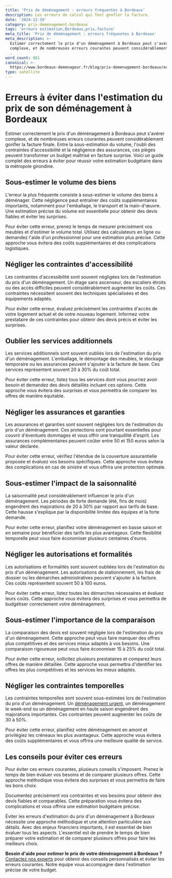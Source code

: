```yaml
---
title: 'Prix de déménagement : erreurs fréquentes à Bordeaux'
description: Les erreurs de calcul qui font gonfler la facture.
date: '2024-12-19'
category: prix-demenagement-bordeaux
tags: 'erreurs estimation,Bordeaux,prix,facture'
meta_title: 'Prix de déménagement : erreurs fréquentes à Bordeaux'
meta_description: >-
  Estimer correctement le prix d'un déménagement à Bordeaux peut s'avérer
  complexe, et de nombreuses erreurs courantes peuvent considérablement gonfler
  .
word_count: 881
canonical: >-
  https://www.bordeaux-demenageur.fr/blog/prix-demenagement-bordeaux/erreurs-estimation-prix-demenagement-bordeaux
type: satellite
---
```



# Erreurs à éviter dans l'estimation du prix de son déménagement à Bordeaux

Estimer correctement le prix d'un déménagement à Bordeaux peut s'avérer complexe, et de nombreuses erreurs courantes peuvent considérablement gonfler la facture finale. Entre la sous-estimation du volume, l'oubli des contraintes d'accessibilité et la négligence des assurances, ces pièges peuvent transformer un budget maîtrisé en facture surprise. Voici un guide complet des erreurs à éviter pour réussir votre estimation budgétaire dans la métropole girondine.

## Sous-estimer le volume des biens

L'erreur la plus fréquente consiste à sous-estimer le volume des biens à déménager. Cette négligence peut entraîner des coûts supplémentaires importants, notamment pour l'emballage, le transport et la main-d'œuvre. Une estimation précise du volume est essentielle pour obtenir des devis fiables et éviter les surprises.

Pour éviter cette erreur, prenez le temps de mesurer précisément vos meubles et d'estimer le volume total. Utilisez des calculateurs en ligne ou demandez l'aide d'un professionnel pour une estimation plus précise. Cette approche vous évitera des coûts supplémentaires et des complications logistiques.

## Négliger les contraintes d'accessibilité

Les contraintes d'accessibilité sont souvent négligées lors de l'estimation du prix d'un déménagement. Un étage sans ascenseur, des escaliers étroits ou des accès difficiles peuvent considérablement augmenter les coûts. Ces contraintes nécessitent souvent des techniques spécialisées et des équipements adaptés.

Pour éviter cette erreur, évaluez précisément les contraintes d'accès de votre logement actuel et de votre nouveau logement. Informez votre prestataire de ces contraintes pour obtenir des devis précis et éviter les surprises.

## Oublier les services additionnels

Les services additionnels sont souvent oubliés lors de l'estimation du prix d'un déménagement. L'emballage, le démontage des meubles, le stockage temporaire ou les assurances peuvent s'ajouter à la facture de base. Ces services représentent souvent 20 à 30% du coût total.

Pour éviter cette erreur, listez tous les services dont vous pourriez avoir besoin et demandez des devis détaillés incluant ces options. Cette approche vous évitera des surprises et vous permettra de comparer les offres de manière équitable.

## Négliger les assurances et garanties

Les assurances et garanties sont souvent négligées lors de l'estimation du prix d'un déménagement. Ces protections sont pourtant essentielles pour couvrir d'éventuels dommages et vous offrir une tranquillité d'esprit. Les assurances complémentaires peuvent coûter entre 50 et 150 euros selon la valeur déclarée.

Pour éviter cette erreur, vérifiez l'étendue de la couverture assurantielle proposée et évaluez vos besoins spécifiques. Cette approche vous évitera des complications en cas de sinistre et vous offrira une protection optimale.

## Sous-estimer l'impact de la saisonnalité

La saisonnalité peut considérablement influencer le prix d'un déménagement. Les périodes de forte demande (été, fins de mois) engendrent des majorations de 20 à 30% par rapport aux tarifs de base. Cette hausse s'explique par la disponibilité limitée des équipes et la forte demande.

Pour éviter cette erreur, planifiez votre déménagement en basse saison et en semaine pour bénéficier des tarifs les plus avantageux. Cette flexibilité temporelle peut vous faire économiser plusieurs centaines d'euros.

## Négliger les autorisations et formalités

Les autorisations et formalités sont souvent oubliées lors de l'estimation du prix d'un déménagement. Les autorisations de stationnement, les frais de dossier ou les démarches administratives peuvent s'ajouter à la facture. Ces coûts représentent souvent 50 à 100 euros.

Pour éviter cette erreur, listez toutes les démarches nécessaires et évaluez leurs coûts. Cette approche vous évitera des surprises et vous permettra de budgétiser correctement votre déménagement.

## Sous-estimer l'importance de la comparaison

La comparaison des devis est souvent négligée lors de l'estimation du prix d'un déménagement. Cette approche peut vous faire manquer des offres plus compétitives et des services mieux adaptés à vos besoins. Une comparaison rigoureuse peut vous faire économiser 15 à 25% du coût total.

Pour éviter cette erreur, sollicitez plusieurs prestataires et comparez leurs offres de manière détaillée. Cette approche vous permettra d'identifier les offres les plus compétitives et les services les mieux adaptés.

## Négliger les contraintes temporelles

Les contraintes temporelles sont souvent sous-estimées lors de l'estimation du prix d'un déménagement. Un [déménagement urgent](/blog/urgent/guide), un déménagement le week-end ou un déménagement en haute saison engendrent des majorations importantes. Ces contraintes peuvent augmenter les coûts de 30 à 50%.

Pour éviter cette erreur, planifiez votre déménagement en amont et privilégiez les créneaux les plus avantageux. Cette approche vous évitera des coûts supplémentaires et vous offrira une meilleure qualité de service.

## Les conseils pour éviter ces erreurs

Pour éviter ces erreurs courantes, plusieurs conseils s'imposent. Prenez le temps de bien évaluer vos besoins et de comparer plusieurs offres. Cette approche méthodique vous évitera des surprises et vous permettra de faire les bons choix.

Documentez précisément vos contraintes et vos besoins pour obtenir des devis fiables et comparables. Cette préparation vous évitera des complications et vous offrira une estimation budgétaire précise.

Éviter les erreurs d'estimation du prix d'un déménagement à Bordeaux nécessite une approche méthodique et une attention particulière aux détails. Avec des enjeux financiers importants, il est essentiel de bien évaluer tous les aspects. L'essentiel est de prendre le temps de bien préparer votre estimation et de comparer plusieurs offres pour faire les meilleurs choix.

**Besoin d'aide pour estimer le prix de votre déménagement à Bordeaux ?** [Contactez nos experts](/contact) pour obtenir des conseils personnalisés et éviter les erreurs courantes. Notre équipe vous accompagne dans l'estimation précise de votre budget.
